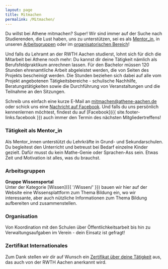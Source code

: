 ```yaml
---
layout: page
title: Mitmachen
permalink: /Mitmachen/
---
```


Du willst bei Athene mitmachen? Super!
Wir sind immer auf der Suche nach Studierenden, die Lust haben, uns zu unterstützen, sei es als  [Mentor_in](#tätigkeit-als-mentor_in), in unseren [Arbeitsgruppen](#arbeitsgruppen) oder im [organisatorischen Bereich](#organisation)!

Und falls du Lehramt an der RWTH Aachen studierst, lohnt sich für dich die Mitarbeit bei Athene noch mehr: Du kannst dir deine Tätigkeit nämlich als Berufsfeldpraktikum anrechnen lassen. Für den Bachelor müssen 120 Stunden ehrenamtliche Arbeit abgeleistet werden, die von Seiten des Projekts bescheinigt werden. Die Stunden beziehen sich dabei auf alle vom Projekt angebotenen Tätigkeitsbereiche - schulische Nachhilfe, Beratungstätigkeiten sowie die Durchführung von Veranstaltungen und die Teilnahme an den Sitzungen.

Schreib uns einfach eine kurze E-Mail an <a href="mailto:mitmachen@athene-aachen.de">mitmachen@athene-aachen.de</a> oder schick uns eine [Nachricht auf Facebook](https://m.me/AtheneAachen). Und falls du uns persönlich kennenlernen möchtest, findest du auf [Facebook]({{ site.footer-links.facebook }}) auch immer den Termin des nächsten Mitgliedertreffens!

### Tätigkeit als Mentor_in
Als Mentor_innen unterstützt du Lehrkräfte in Grund- und Sekundarschulen. Du begleitest den Unterricht und betreust bei Bedarf einzelne Kinder gezielt. Dafür musst du kein Mathe-Genie oder Sprachen-Ass sein. Etwas Zeit und Motivation ist alles, was du brauchst.

### Arbeitsgruppen
**Gruppe Wissensportal**<br>
Unter der Kategorie [Wissen]({{ '/Wissen/' }}) bauen wir hier auf der Website eine Wissensplattform zum Thema Bildung ein, wo wir interessante, aber auch nützliche Informationen zum Thema Bildung aufbereiten und zusammenstellen.

### Organisation
Von Koordination mit den Schulen über Öffentlichkeitsarbeit bis hin zu Verwaltungsaufgaben im Verein - dein Einsatz ist gefragt!

### Zertifikat Internationales
Zum Dank stellen wir dir auf Wunsch ein [Zertifikat über deine Tätigkeit](https://www.rwth-aachen.de/cms/root/Studium/Im-Studium/Engagement-Freizeit/Engagement-International/~bqxh/Zertifikat-Internationales/) aus, das auch von der RWTH Aachen anerkannt wird.
